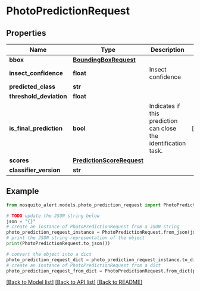 # PhotoPredictionRequest


## Properties

Name | Type | Description | Notes
------------ | ------------- | ------------- | -------------
**bbox** | [**BoundingBoxRequest**](BoundingBoxRequest.md) |  | 
**insect_confidence** | **float** | Insect confidence | 
**predicted_class** | **str** |  | 
**threshold_deviation** | **float** |  | 
**is_final_prediction** | **bool** | Indicates if this prediction can close the identification task. | [optional] 
**scores** | [**PredictionScoreRequest**](PredictionScoreRequest.md) |  | 
**classifier_version** | **str** |  | 

## Example

```python
from mosquito_alert.models.photo_prediction_request import PhotoPredictionRequest

# TODO update the JSON string below
json = "{}"
# create an instance of PhotoPredictionRequest from a JSON string
photo_prediction_request_instance = PhotoPredictionRequest.from_json(json)
# print the JSON string representation of the object
print(PhotoPredictionRequest.to_json())

# convert the object into a dict
photo_prediction_request_dict = photo_prediction_request_instance.to_dict()
# create an instance of PhotoPredictionRequest from a dict
photo_prediction_request_from_dict = PhotoPredictionRequest.from_dict(photo_prediction_request_dict)
```
[[Back to Model list]](../README.md#documentation-for-models) [[Back to API list]](../README.md#documentation-for-api-endpoints) [[Back to README]](../README.md)


